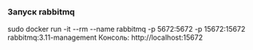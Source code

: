 ### Запуск rabbitmq
sudo docker run -it --rm --name rabbitmq -p 5672:5672 -p 15672:15672 rabbitmq:3.11-management
Консоль: http://localhost:15672